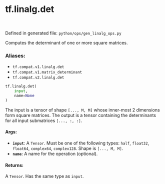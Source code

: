 <div itemscope itemtype="http://developers.google.com/ReferenceObject">
<meta itemprop="name" content="tf.linalg.det" />
<meta itemprop="path" content="Stable" />
</div>

# tf.linalg.det

<!-- Insert buttons -->

<table class="tfo-notebook-buttons tfo-api" align="left">
</table>

Defined in generated file: `python/ops/gen_linalg_ops.py`



<!-- Start diff -->
Computes the determinant of one or more square matrices.

### Aliases:

* `tf.compat.v1.linalg.det`
* `tf.compat.v1.matrix_determinant`
* `tf.compat.v2.linalg.det`


``` python
tf.linalg.det(
    input,
    name=None
)
```



<!-- Placeholder for "Used in" -->

The input is a tensor of shape `[..., M, M]` whose inner-most 2 dimensions
form square matrices. The output is a tensor containing the determinants
for all input submatrices `[..., :, :]`.

#### Args:


* <b>`input`</b>: A `Tensor`. Must be one of the following types: `half`, `float32`, `float64`, `complex64`, `complex128`.
  Shape is `[..., M, M]`.
* <b>`name`</b>: A name for the operation (optional).


#### Returns:

A `Tensor`. Has the same type as `input`.
